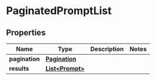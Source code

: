 

# PaginatedPromptList


## Properties

| Name | Type | Description | Notes |
|------------ | ------------- | ------------- | -------------|
|**pagination** | [**Pagination**](Pagination.md) |  |  |
|**results** | [**List&lt;Prompt&gt;**](Prompt.md) |  |  |



